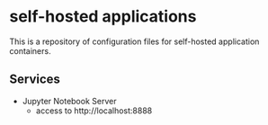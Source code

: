 # self-hosted applications

This is a repository of configuration files for self-hosted application containers.

## Services
- Jupyter Notebook Server
  - access to http://localhost:8888
